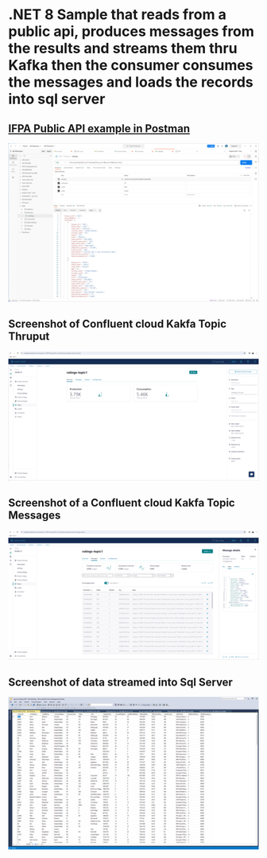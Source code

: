 # .NET 8 Sample that reads from a public api, produces messages from the results and streams them thru Kafka then the consumer consumes the messages and loads the records into sql server

## [IFPA Public API example in Postman](https://www.ifpapinball.com/api/documentation/)
![Screenshot of a Postman with Sample Request/Response to Api](/IFPAPostman.png)

## Screenshot of Confluent cloud Kakfa Topic Thruput
![Screenshot of Confluent cloud Kakfa Topic Thruput](/Confluent1.png)

## Screenshot of a Confluent cloud Kakfa Topic Messages
![Screenshot of a Confluent cloud Kakfa Topic Messages](/Confluent2.png)

## Screenshot of data streamed into Sql Server
![Screenshot of data streamed into Sql Server](/Sql.png)
